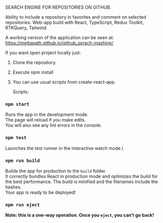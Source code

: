 SEARCH ENGINE FOR REPOSITORIES ON GITHUB.

Ability to include a repository in favorites and comment on selected repositories.
Web-app build with React, TypeScript, Redux Toolkit, RTKQuery, Tailwind.

A working version of the application can be seen at:
https://mettapath.github.io/github_serach-mashine/

If you want open project locally just:

1. Clone the repository.

2. Execute npm install

3. You can use usual scripts from create-react-app.

   Scripts:

### `npm start`

Runs the app in the development mode.\
The page will reload if you make edits.\
You will also see any lint errors in the console.

### `npm test`

Launches the test runner in the interactive watch mode.\

### `npm run build`

Builds the app for production to the `build` folder.\
It correctly bundles React in production mode and optimizes the build for the best performance.
The build is minified and the filenames include the hashes.\
Your app is ready to be deployed!

### `npm run eject`

**Note: this is a one-way operation. Once you `eject`, you can’t go back!**
